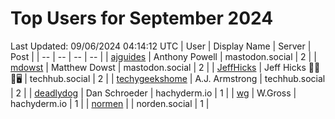 # Top Users for September 2024
Last Updated: 09/06/2024 04:14:12 UTC
| User | Display Name | Server | Post |
| -- | -- | -- | -- |
| [ajguides](https://mastodon.social/@ajguides) | Anthony Powell | mastodon.social | 2 |
| [mdowst](https://mastodon.social/@mdowst) | Matthew Dowst | mastodon.social | 2 |
| [JeffHicks](https://techhub.social/@JeffHicks) | Jeff Hicks 🐶🎼🍷🖥️ | techhub.social | 2 |
| [techygeekshome](https://techhub.social/@techygeekshome) | A.J. Armstrong | techhub.social | 2 |
| [deadlydog](https://hachyderm.io/@deadlydog) | Dan Schroeder | hachyderm.io | 1 |
| [wg](https://hachyderm.io/@wg) | W.Gross | hachyderm.io | 1 |
| [normen](https://norden.social/@normen) |  | norden.social | 1 |
